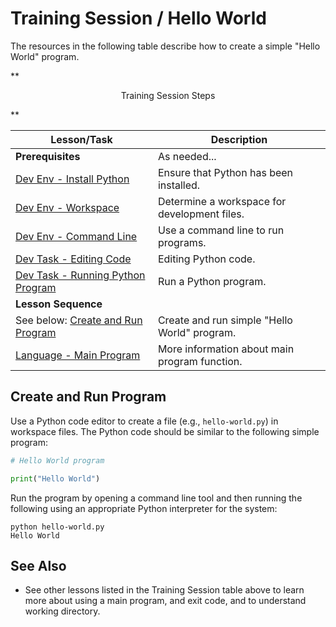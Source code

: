 # Training Session / Hello World #

The resources in the following table describe how to create a simple "Hello World" program.

**<p style="text-align: center;">
Training Session Steps
</p>**

| **Lesson/Task** | **Description** |
| -- | -- |
| **Prerequisites** | As needed... | 
| [Dev Env - Install Python](../../dev-env/python/python.md) | Ensure that Python has been installed. |
| [Dev Env - Workspace](../../dev-env/workspace/workspace.md) | Determine a workspace for development files. |
| [Dev Env - Command Line](../../dev-env/command-line/command-line.md) | Use a command line to run programs. |
| [Dev Task - Editing Code](../../dev-tasks/editing-code/editing-code.md) | Editing Python code. |
| [Dev Task - Running Python Program](../../dev-tasks/running-program/running-program.md) | Run a Python program. |
| **Lesson Sequence** | |
| See below: [Create and Run Program](#create-and-run-program) | Create and run simple "Hello World" program. |
| [Language - Main Program](../../lang/main-program/main-program.md) | More information about main program function. |

## Create and Run Program ##

Use a Python code editor to create a file (e.g., `hello-world.py`) in workspace files.
The Python code should be similar to the following simple program:

```python
# Hello World program

print("Hello World")
```

Run the program by opening a command line tool and then running the following using an appropriate Python interpreter
for the system:

```
python hello-world.py
Hello World
```

## See Also ##

* See other lessons listed in the Training Session table above to learn more about using a main program,
and exit code, and to understand working directory.
